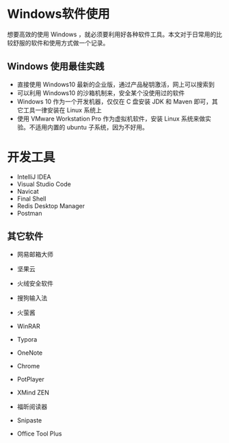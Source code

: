 # Windows软件使用

想要高效的使用 Windows ，就必须要利用好各种软件工具。本文对于日常用的比较舒服的软件和使用方式做一个记录。

## Windows 使用最佳实践

- 直接使用 Windows10 最新的企业版，通过产品秘钥激活，网上可以搜索到
- 可以利用 Windows10 的沙箱机制来，安全某个没使用过的软件
- Windows 10 作为一个开发机器，仅仅在 C 盘安装 JDK 和 Maven 即可，其它工具一律安装在 Linux 系统上
- 使用 VMware Workstation Pro 作为虚拟机软件，安装 Linux 系统来做实验。不适用内置的 ubuntu 子系统，因为不好用。

# 开发工具

- IntelliJ IDEA
- Visual Studio Code
- Navicat
- Final Shell
- Redis Desktop Manager
- Postman

## 其它软件

- 网易邮箱大师

- 坚果云

- 火绒安全软件

- 搜狗输入法

- 火萤酱

- WinRAR

- Typora

- OneNote

- Chrome

- PotPlayer

- XMind ZEN

- 福昕阅读器

- Snipaste

- Office Tool Plus

  

